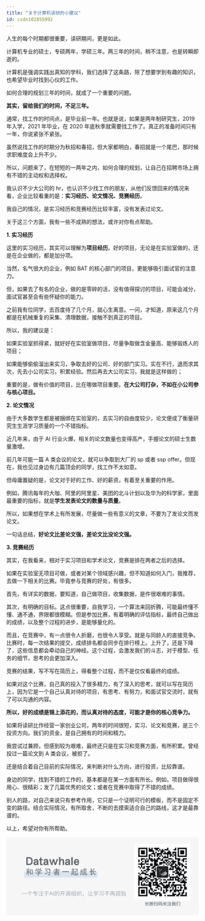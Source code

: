 ```yaml
---
title: "关于计算机读研的小建议"
id: csdn102855092
---
```


人生的每个时期都很重要，读研期间，更是如此。

计算机专业的硕士，专硕两年，学硕三年。两三年的时间，稍不注意，也是转瞬即逝的。

计算机是强调实践出真知的学科，我们选择了这条路，除了想要学到有趣的知识，也希望毕业时找到心仪的工作。

如何合理的规划三年的时间，就成了一个重要的问题。

**其实，留给我们的时间，不足三年。**

通常，找工作的时间点，是毕业前一年。也就是说，如果是两年制研究生，2019 年入学，2021 年毕业，在 2020 年底秋季就需要找工作了。真正的准备时间只有一年，你说紧张不紧张。

虽然说找工作的时期分为秋招和春招，但大家都明白，春招就是一个尾巴，那时候求职难度会上升不少。

所以，问题来了，在短短的一两年之内，如何合理的规划，让自己在招聘市场上拥有不错的主动权和选择权。

我认识不少大公司的 hr，也认识不少找工作的朋友，从他们反馈回来的情况来看，企业比较看重的是：**实习经历、论文情况、竞赛经历**。

我自己的情况，是实习经历和竞赛经历比较丰富，没有发表过论文。

关于这三个方面，我有一些不成熟的想法，或许对你有点帮助。

**1\. 实习经历**

这里的实习经历，其实可以理解为**项目经历**。好的项目，无论是在实验室做的，还是在企业做的，都是加分项。

当然，名气很大的企业，例如 BAT 的核心部门的项目，更能够吸引面试官的注意力。

但，如果去了有名的企业，做的是零碎的活，没有值得探讨的项目，可能会减分，面试官甚至会有些怀疑你的能力。

之前我有位同学，去百度待了几个月，就心生离意。一问，才知道，原来这几个月都是在机械重复的采集、清理数据，接触不到真正的项目。

所以，我的建议是：

如果实验室抓得紧，就好好在实验室做项目，尽量争取做含金量高、能够锻炼人的项目；

如果能够偷偷溜出来实习，争取去好的公司、好的部门实习。实在不行，退而求其次，先去小公司实习，积累经验。然后再去大公司实习，我就是这样做的；

重要的是，做有价值的项目，比在哪做项目重要。**在大公司打杂，不如在小公司参与核心项目。**

**2\. 论文情况**

由于大多数学生都是被捆绑在实验室的，去实习的自由度较少，论文便成了衡量研究生生涯学习质量的一个不错指标。

近几年来，由于 AI 行业火爆，相关的论文数量也变得高产，手握论文的硕士生数量激增。

前几年可能一篇 A 类会议的论文，就可以争取到大厂的 sp 或者 ssp offer。但现在，我也见过身边有几篇顶会的同学，找工作不太如意。

但毋庸置疑的是，论文对于好的工作、好的薪资，有着至关重要的作用。

例如，腾讯每年的大咖、阿里的阿里星、美团的北斗计划以及华为的科学家，里面最重要的指标，就是**学生发表论文的数量与质量**。

所以，如果想在学术上有所发展，尽量做一些有意义的文章，不要为了发论文而发论文。

一句话总结，**好论文比差论文强，差论文比没论文强。**

**3\. 竞赛经历**

其实，在我看来，相对于实习项目和学术论文，竞赛是排在两者之后的选择。

如果在实验室无项目可做，或者对某个领域感兴趣，但不知道如何入门，我推荐，去做一下相关的比赛。毕竟参与竞赛的好处，有很多。

首先，有详实的数据，要知道，自己做项目，收集数据，是件很艰难的事情。

其次，有明确的目标。这点很重要，自我学习，一个算法来回折腾，可能最终懂不懂、通不通，界限都很模糊。但是参加比赛，有着明确的评估指标，最终自己做出的成绩，以及整个过程的进步，是能够量化的。

而且，在竞赛中，有一点很令人折磨，也很令人享受。就是与同龄人的直接竞争。比赛时，每一次结果的提交，成绩排名都会同步在排行榜上。上升了，还是下降了，这些信息都会牵动自己的神经。这个过程，会激发我们的斗志，对于模型、任务的细节，思考的会更加深入。

竞赛的结果，写不写在简历上，得看整个过程，而不是仅仅看最终的成绩。

如果对这个比赛，自己真的投入了很多精力，有了深入的思考，就可以写在简历上，因为它是一个自己认真对待的项目，有思考、有努力，和面试官交流时，就有了可以沟通的内容。

**所以，好的成绩是锦上添花的，而认真对待的态度，可能才是你的核心竞争力。**

如果将读研比作经营一家创业公司，两年的时间很短，实习、论文和竞赛，是三个投资方向。我们的资金，是自己拥有的时间和精力。

我尝试过兼顾，但感到较为艰难，最终还只是在实习和竞赛方面，有所积累。曾经投过一篇论文到 A 类会议，被拒了。

还是结合着自己目前的实际情况，来判断对什么方向，进行投资，比较靠谱。

身边的同学，找到不错的工作的，基本都是在某一方面有所长。例如，项目做得很用心、很精彩；发了几篇优秀的论文；或者在竞赛中取得了不错的成绩。

别人的路，对自己来说只有参考作用，它只是一个证明可行的模板，而不是固定不变的路径。结合实际情况，有所取舍，不断的去摸索适合自己的路线，这才是最靠谱的。

以上，希望对你有所帮助。

![640?wx_fmt=other](../img/3b3277bb0290ef11749774451b6c4524.png)
